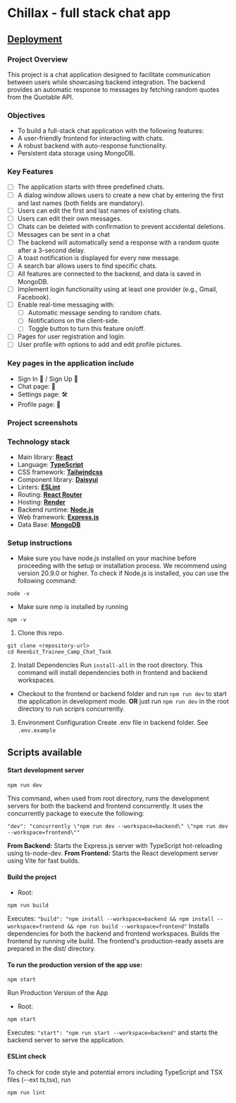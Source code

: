 # Chillax - full stack chat app

## [Deployment](https://reenbit-trainee-camp-chat-task-chillax.onrender.com)

### Project Overview

This project is a chat application designed to facilitate communication between users while showcasing backend integration. The backend provides an automatic response to messages by fetching random quotes from the Quotable API.

### Objectives

- To build a full-stack chat application with the following features:
- A user-friendly frontend for interacting with chats.
- A robust backend with auto-response functionality.
- Persistent data storage using MongoDB.

### Key Features
- [ ] The application starts with three predefined chats.
- [ ] A dialog window allows users to create a new chat by entering the first and last names (both fields are mandatory).
- [ ] Users can edit the first and last names of existing chats.
- [ ] Users can edit their own messages.
- [ ] Chats can be deleted with confirmation to prevent accidental deletions.
- [ ] Messages can be sent in a chat
- [ ] The backend will automatically send a response with a random quote after a 3-second delay.
- [ ] A toast notification is displayed for every new message.
- [ ] A search bar allows users to find specific chats.
- [ ] All features are connected to the backend, and data is saved in MongoDB.
- [ ] Implement login functionality using at least one provider (e.g., Gmail, Facebook).
- [ ] Enable real-time messaging with:
    - [ ] Automatic message sending to random chats.
    - [ ] Notifications on the client-side.
    - [ ] Toggle button to turn this feature on/off.
- [ ] Pages for user registration and login.
- [ ] User profile with options to add and edit profile pictures.

### Key pages in the application include

- Sign In 🔑 / Sign Up 📝
- Chat page: 🎉
- Settings page: 🛠️
- Profile page: 📜

### Project screenshots


### Technology stack

- Main library: [**React**](https://react.dev/)
- Language: [**TypeScript**](https://www.typescriptlang.org/)
- CSS framework: [**Tailwindcss**](https://tailwindcss.com/)
- Component library: [**Daisyui**](https://daisyui.com/)
- Linters: [**ESLint**](https://eslint.org/)
- Routing: [**React Router**](https://reactrouter.com/)
- Hosting: [**Render**](https://render.com)
- Backend runtime: [**Node.js**](https://nodejs.org/)
- Web framework: [**Express.js**](https://expressjs.com/)
- Data Base: [**MongoDB**](https://www.mongodb.com/)


### Setup instructions

- Make sure you have node.js installed on your machine before proceeding with the setup or installation process.
We recommend using version 20.9.0 or higher. To check if Node.js is installed, you can use the following command:

```
node -v
```
- Make sure nmp is installed by running
```
npm -v
```
1. Clone this repo.
```
git clone <repository-url>
cd Reenbit_Trainee_Camp_Chat_Task
```
2. Install Dependencies
Run `install-all` in the root directory. This command will install dependencies both in frontend and backend workspaces.
- Checkout to the frontend or backend folder and  run `npm run dev` to start the application in development mode. **OR** just run `npm run dev` in the root directory to run scriprs concurrently.
3. Environment Configuration
Create .env file in backend folder. See `.env.example`

## Scripts available

#### Start development server

```
npm run dev
```
This command, when used from root directory, runs the development servers for both the backend and frontend concurrently. It uses the concurrently package to execute the following:
```
"dev": "concurrently \"npm run dev --workspace=backend\" \"npm run dev --workspace=frontend\""
```
**From Backend:** Starts the Express.js server with TypeScript hot-reloading using ts-node-dev.
**From Frontend:** Starts the React development server using Vite for fast builds.

#### Build the project

- Root:
```
npm run build
```
Executes: `"build": "npm install --workspace=backend && npm install --workspace=frontend && npm run build --workspace=frontend"`
Installs dependencies for both the backend and frontend workspaces.
Builds the frontend by running vite build. The frontend's production-ready assets are prepared in the dist/ directory.

#### To run the production version of the app use:

```
npm start
```
Run Production Version of the App
- Root:
```
npm start
```
Executes: `"start": "npm run start --workspace=backend"` and starts the backend server to serve the application.

#### ESLint check

To check for code style and potential errors including TypeScript and TSX files (--ext ts,tsx), run

```
npm run lint
```

